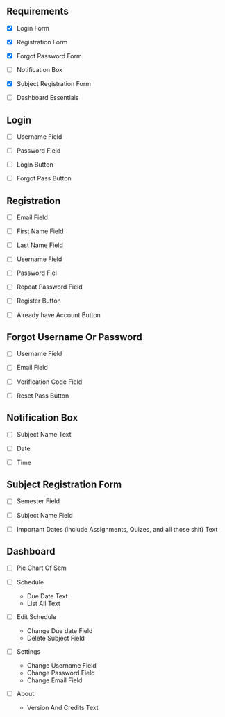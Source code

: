 ## **Requirements**
- [x] Login Form
- [x] Registration Form
- [x] Forgot Password Form
- [ ] Notification Box
- [x] Subject Registration Form
- [ ] Dashboard Essentials


## **Login**
   - [ ] Username Field
   - [ ] Password Field
   - [ ] Login Button
   - [ ] Forgot Pass Button


## **Registration**
   - [ ] Email Field
   - [ ] First Name Field
   - [ ] Last Name Field
   - [ ] Username Field
   - [ ] Password Fiel
   - [ ] Repeat Password Field
   - [ ] Register Button
   - [ ] Already have Account Button


## **Forgot Username Or Password**
   - [ ] Username Field
   - [ ] Email Field
   - [ ] Verification Code Field
   - [ ] Reset Pass Button


## **Notification Box**
   - [ ] Subject Name Text
   - [ ] Date
   - [ ] Time


## **Subject Registration Form**
   - [ ] Semester Field
   - [ ] Subject Name Field
   - [ ] Important Dates (include Assignments, Quizes, and all those shit) Text


## **Dashboard**
- [ ] Pie Chart Of Sem

- [ ] Schedule
   - Due Date Text
   - List All Text
- [ ] Edit Schedule
   - Change Due date Field
   - Delete Subject Field
- [ ] Settings
   - Change Username Field
   - Change Password Field
   - Change Email Field
- [ ] About
    - Version And Credits Text

